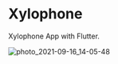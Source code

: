 # Xylophone

Xylophone App with Flutter.


![photo_2021-09-16_14-05-48](https://user-images.githubusercontent.com/62913154/133609166-80347e4e-1f70-4f8e-8447-40cab1b0c936.jpg)
